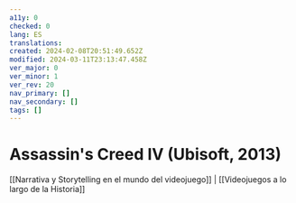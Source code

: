 ```yaml
---
a11y: 0
checked: 0
lang: ES
translations: 
created: 2024-02-08T20:51:49.652Z
modified: 2024-03-11T23:13:47.458Z
ver_major: 0
ver_minor: 1
ver_rev: 20
nav_primary: []
nav_secondary: []
tags: []
---
```

# Assassin's Creed IV (Ubisoft, 2013)

[[Narrativa y Storytelling en el mundo del videojuego]] | [[Videojuegos a lo largo de la Historia]]
